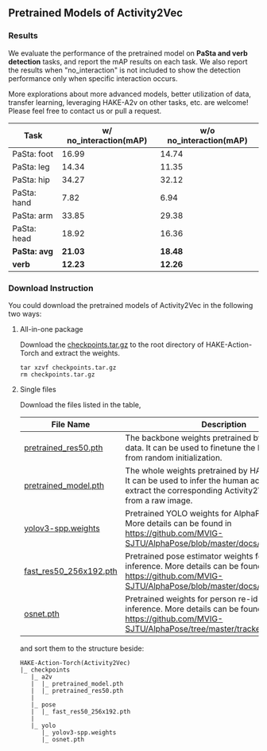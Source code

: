 ## Pretrained Models of Activity2Vec

### Results

We evaluate the performance of the pretrained model on **PaSta and verb detection** tasks, and report the mAP results on each task. We also report the results when "no_interaction" is not included to show the detection performance only when specific interaction occurs. 

More explorations about more advanced models, better utilization of data, transfer learning, leveraging HAKE-A2v on other tasks, etc. are welcome! Please feel free to contact us or pull a request.

|  Task         | w/ no_interaction(mAP) | w/o no_interaction(mAP) |
|    ----       | ---- | ---- |
|  PaSta: foot  | 16.99 | 14.74 |
|  PaSta: leg   | 14.34 | 11.35 |
|  PaSta: hip   | 34.27 | 32.12 |
|  PaSta: hand  | 7.82  | 6.94  |
|  PaSta: arm   | 33.85 | 29.38 |
|  PaSta: head  | 18.92 | 16.36 |
|  **PaSta: avg**   | **21.03** | **18.48** |
|  **verb**         | **12.23** | **12.26** |

### Download Instruction
You could download the pretrained models of Activity2Vec in the following two ways:

1. All-in-one package

    Download the [checkpoints.tar.gz](https://1drv.ms/u/s!ArUVoRxpBphYgtdrKhKcYB2tUaSCIg?e=5c69YL) to the root directory of HAKE-Action-Torch and extract the weights.
    ```
    tar xzvf checkpoints.tar.gz
    rm checkpoints.tar.gz
    ```

2. Single files

    Download the files listed in the table,

    |  File Name  | Description |
    |    ----     |     ----      |
    |  [pretrained_res50.pth](https://1drv.ms/u/s!ArUVoRxpBphYgtdpNrCZmkAWc2e09A?e=u7gPTu)  | The backbone weights pretrained by HAKE-Large data. It can be used to finetune the PaSta classifier from random initialization. |
    |  [pretrained_model.pth](https://1drv.ms/u/s!ArUVoRxpBphYgtdsloRx5CNBosUW-w?e=Dzq7rv)  | The whole weights pretrained by HAKE-Large data. It can be used to infer the human activities and extract the corresponding Activity2Vec features from a raw image. |
    |  [yolov3-spp.weights](https://1drv.ms/u/s!ArUVoRxpBphYgtdt_fcADRpQtT_F2Q?e=JHNEG2)    | Pretrained YOLO weights for AlphaPose inference. More details can be found in https://github.com/MVIG-SJTU/AlphaPose/blob/master/docs/INSTALL.md |
    |  [fast_res50_256x192.pth](https://1drv.ms/u/s!ArUVoRxpBphYgtdq7kP6LV_lzF3H9w?e=vGc9C9)  | Pretrained pose estimator weights for AlphaPose inference. More details can be found in https://github.com/MVIG-SJTU/AlphaPose/blob/master/docs/MODEL_ZOO.md |
    |  [osnet.pth](https://1drv.ms/u/s!ArUVoRxpBphYgtdo_Gjz3yQI3EiU7w?e=4rLswB)  | Pretrained weights for person re-id in AlphaPose inference. More details can be found in https://github.com/MVIG-SJTU/AlphaPose/tree/master/trackers |

    and sort them to the structure beside:

    ```
    HAKE-Action-Torch(Activity2Vec)
    |_ checkpoints
       |_ a2v
       |  |_ pretrained_model.pth
       |  |_ pretrained_res50.pth
       |
       |_ pose
       |  |_ fast_res50_256x192.pth
       |
       |_ yolo
          |_ yolov3-spp.weights
          |_ osnet.pth
    ```
